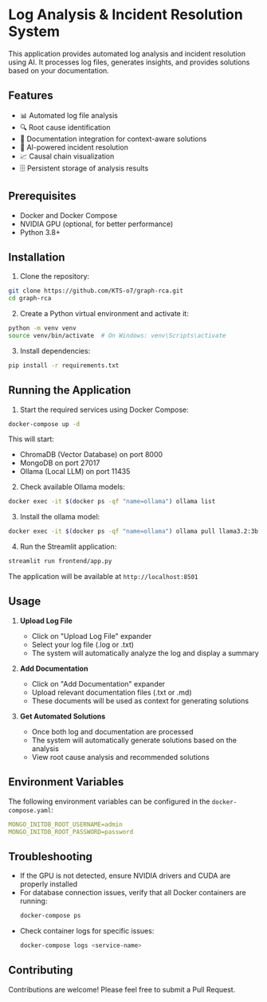 # Log Analysis & Incident Resolution System

This application provides automated log analysis and incident resolution using AI. It processes log files, generates insights, and provides solutions based on your documentation.

## Features

- 📊 Automated log file analysis
- 🔍 Root cause identification
- 📝 Documentation integration for context-aware solutions
- 🤖 AI-powered incident resolution
- 📈 Causal chain visualization
- 🗄️ Persistent storage of analysis results

## Prerequisites

- Docker and Docker Compose
- NVIDIA GPU (optional, for better performance)
- Python 3.8+

## Installation

1. Clone the repository:

```bash
git clone https://github.com/KTS-o7/graph-rca.git
cd graph-rca
```

2. Create a Python virtual environment and activate it:

```bash
python -m venv venv
source venv/bin/activate  # On Windows: venv\Scripts\activate
```

3. Install dependencies:

```bash
pip install -r requirements.txt
```

## Running the Application

1. Start the required services using Docker Compose:

```bash
docker-compose up -d
```

This will start:

- ChromaDB (Vector Database) on port 8000
- MongoDB on port 27017
- Ollama (Local LLM) on port 11435

2. Check available Ollama models:

```bash
docker exec -it $(docker ps -qf "name=ollama") ollama list
```

3. Install the ollama model:

```bash
docker exec -it $(docker ps -qf "name=ollama") ollama pull llama3.2:3b
```

4. Run the Streamlit application:

```bash
streamlit run frontend/app.py
```

The application will be available at `http://localhost:8501`

## Usage

1. **Upload Log File**

   - Click on "Upload Log File" expander
   - Select your log file (.log or .txt)
   - The system will automatically analyze the log and display a summary

2. **Add Documentation**

   - Click on "Add Documentation" expander
   - Upload relevant documentation files (.txt or .md)
   - These documents will be used as context for generating solutions

3. **Get Automated Solutions**
   - Once both log and documentation are processed
   - The system will automatically generate solutions based on the analysis
   - View root cause analysis and recommended solutions

## Environment Variables

The following environment variables can be configured in the `docker-compose.yaml`:

```yaml
MONGO_INITDB_ROOT_USERNAME=admin
MONGO_INITDB_ROOT_PASSWORD=password
```

## Troubleshooting

- If the GPU is not detected, ensure NVIDIA drivers and CUDA are properly installed
- For database connection issues, verify that all Docker containers are running:
  ```bash
  docker-compose ps
  ```
- Check container logs for specific issues:
  ```bash
  docker-compose logs <service-name>
  ```

## Contributing

Contributions are welcome! Please feel free to submit a Pull Request.
